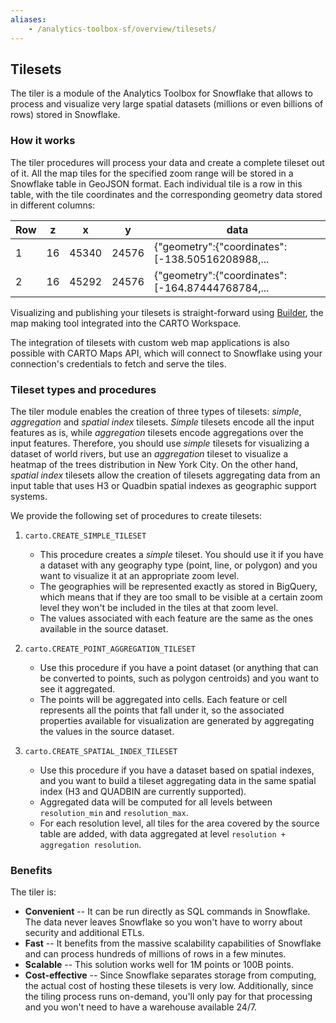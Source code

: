 ```yaml
---
aliases:
    - /analytics-toolbox-sf/overview/tilesets/
---
```


## Tilesets

The tiler is a module of the Analytics Toolbox for Snowflake that allows to process and visualize very large spatial datasets (millions or even billions of rows) stored in Snowflake.

### How it works

The tiler procedures will process your data and create a complete tileset out of it. All the map tiles for the specified zoom range will be stored in a Snowflake table in GeoJSON format. Each individual tile is a row in this table, with the tile coordinates and the corresponding geometry data stored in different columns:

| Row | z | x | y | data |
|-----|---|---|---|-----------------|
| 1   | 16 | 45340 | 24576 | {"geometry":{"coordinates":[-138.50516208988,... |
| 2   | 16 | 45292 | 24576 | {"geometry":{"coordinates":[-164.87444768784,... |

Visualizing and publishing your tilesets is straight-forward using [Builder](/carto-user-manual/maps/add-source/#add-source-from-a-connection), the map making tool integrated into the CARTO Workspace.

The integration of tilesets with custom web map applications is also possible with CARTO Maps API, which will connect to Snowflake using your connection's credentials to fetch and serve the tiles.


### Tileset types and procedures

The tiler module enables the creation of three types of tilesets: *simple*, *aggregation* and *spatial index* tilesets. _Simple_ tilesets encode all the input features as is, while _aggregation_ tilesets encode aggregations over the input features. Therefore, you should use _simple_ tilesets for visualizing a dataset of world rivers, but use an _aggregation_ tileset to visualize a heatmap of the trees distribution in New York City. On the other hand, _spatial index_ tilesets allow the creation of tilesets aggregating data from an input table that uses H3 or Quadbin spatial indexes as geographic support systems.  

We provide the following set of procedures to create tilesets:

1. `carto.CREATE_SIMPLE_TILESET`
    * This procedure creates a _simple_ tileset. You should use it if you have a dataset with any geography type (point, line, or polygon) and you want to visualize it at an appropriate zoom level.
    * The geographies will be represented exactly as stored in BigQuery, which means that if they are too small to be visible at a certain zoom level they won't be included in the tiles at that zoom level.
    * The values associated with each feature are the same as the ones available in the source dataset.

2. `carto.CREATE_POINT_AGGREGATION_TILESET`
    * Use this procedure if you have a point dataset (or anything that can be converted to points, such as polygon centroids) and you want to see it aggregated.
    * The points will be aggregated into cells. Each feature or cell represents all the points that fall under it, so the associated properties available for visualization are generated by aggregating the values in the source dataset.

3. `carto.CREATE_SPATIAL_INDEX_TILESET`
    * Use this procedure if you have a dataset based on spatial indexes, and you want to build a tileset aggregating data in the same spatial index (H3 and QUADBIN are currently supported).
    * Aggregated data will be computed for all levels between `resolution_min` and `resolution_max`.
    * For each resolution level, all tiles for the area covered by the source table are added, with data aggregated at level `resolution + aggregation resolution`. 


### Benefits

The tiler is:

* **Convenient** -- It can be run directly as SQL commands in Snowflake. The data never leaves Snowflake so you won't have to worry about security and additional ETLs.
* **Fast** -- It benefits from the massive scalability capabilities of Snowflake and can process hundreds of millions of rows in a few minutes.
* **Scalable** -- This solution works well for 1M points or 100B points.
* **Cost-effective** -- Since Snowflake separates storage from computing, the actual cost of hosting these tilesets is very low. Additionally, since the tiling process runs on-demand, you'll only pay for that processing and you won't need to have a warehouse available 24/7.
